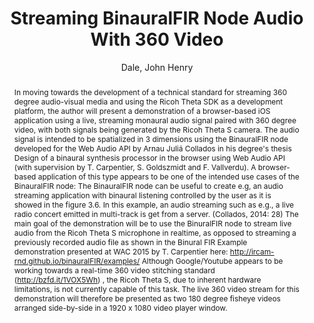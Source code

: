 --- 
title: "Streaming BinauralFIR Node Audio With 360 Video" 
abstract: "In moving towards the development of a technical standard for streaming 360 degree audio-visual media and using the Ricoh Theta SDK as a development platform, the author will present a demonstration of a browser-based iOS application using a live, streaming monaural audio signal paired with 360 degree video, with both signals being generated by the Ricoh Theta S camera. The audio signal is intended to be spatialized in 3 dimensions using the BinauralFIR node developed for the Web Audio API by Arnau Juliá Collados in his degree's thesis Design of a binaural synthesis processor in the browser using Web Audio API (with supervision by T. Carpentier, S. Goldszmidt and F. Vallverdu). A browser-based application of this type appears to be one of the intended use cases of the BinauralFIR node: The BinauralFIR node can be useful to create e.g, an audio streaming application with binaural listening controlled by the user as it is showed in the figure 3.6. In this example, an audio streaming such as e.g., a live radio concert emitted in multi-track is get from a server. (Collados, 2014: 28) The main goal of the demonstration will be to use the BinuralFIR node to stream live audio from the Ricoh Theta S microphone in realtime, as opposed to streaming a previously recorded audio file as shown in the Binural FIR Example demonstration presented at WAC 2015 by T. Carpentier here: http://ircam-rnd.github.io/binauralFIR/examples/ Although Google/Youtube appears to be working towards a real-time 360 video stitching standard (http://bzfd.it/1VOX5Wh) , the Ricoh Theta S, due to inherent hardware limitations, is not currently capable of this task. The live 360 video stream for this demonstration will therefore be presented as two 180 degree fisheye videos arranged side-by-side in a 1920 x 1080 video player window." 
address: "Atlanta, Georgia" 
author: "Dale, John Henry"
webAuthor: "John Henry Dale" 
booktitle: "Proceedings of the International Web Audio Conference" 
editor: "Freeman, Jason and Lerch, Alexander and Paradis, Matthew" 
month: "Proceedings of the International Web Audio Conference"
pages: "undefined" 
publisher: "Georgia Tech" 
series: "WAC '16"
type: "Demo"  
year: "2016" 
id: "2016_EA_77" 
tags: year2016
media: https://smartech.gatech.edu/bitstream/handle/1853/54636/lightningtalks-day1_videostream.html?sequence=8&isAllowed=y 
pdflink: /_data/papers/pdf/2016/2016_77.pdf
ISSN: 2663-5844
---